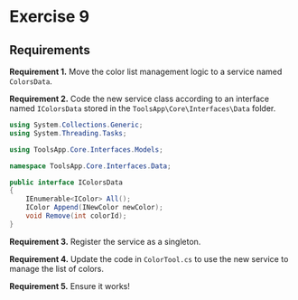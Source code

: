 # Exercise 9

## Requirements

**Requirement 1.** Move the color list management logic to a service named `ColorsData`.

**Requirement 2.** Code the new service class according to an interface named `IColorsData` stored in the `ToolsApp\Core\Interfaces\Data` folder.

```csharp
using System.Collections.Generic;
using System.Threading.Tasks;

using ToolsApp.Core.Interfaces.Models;

namespace ToolsApp.Core.Interfaces.Data;

public interface IColorsData
{
    IEnumerable<IColor> All();
    IColor Append(INewColor newColor);
    void Remove(int colorId);
}
```
**Requirement 3.** Register the service as a singleton.

**Requirement 4.** Update the code in `ColorTool.cs` to use the new service to manage the list of colors.

**Requirement 5.** Ensure it works!
